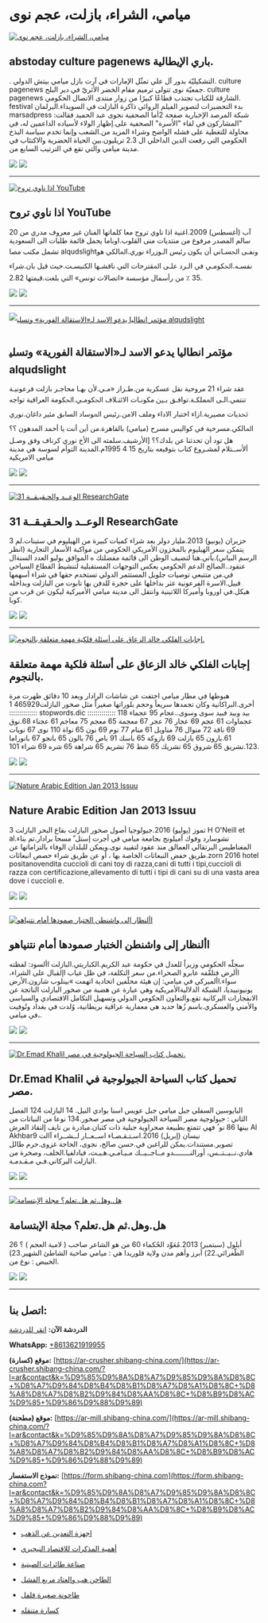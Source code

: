 # ميامي، الشراء، بازلت، عجم نوى

<a href="https://swt.shibang-china.com/?l=ar&img&k=%D9%85%D9%8A%D8%A7%D9%85%D9%8A%D8%8C+%D8%A7%D9%84%D8%B4%D8%B1%D8%A7%D8%A1%D8%8C+%D8%A8%D8%A7%D8%B2%D9%84%D8%AA%D8%8C+%D8%B9%D8%AC%D9%85+%D9%86%D9%88%D9%89" target="_blank">![ميامي، الشراء، بازلت، عجم نوى](http://static.shibang-china.com/all-800x300/1307.jpg)</a>

## abstoday culture pagenews باري الإيطالية.
. التشكيليّة بدور آل علي تمثّل الإمارات في آرت بازل ميامي بيتش الدولي. culture pagenews جمعيّة نوى تتولى ترميم مقام الخضر الأثريّ في دير البلح. culture pagenews الشارقة للكتاب تجتذب قطاعًا كبيرًا من زوار منتدى الاتصال الحكومي. festival بدء التحضيرات لتصوير الفيلم الروائي ذاكرة البازلت في السويداء.البرلمان marsadpress شبكة المرصد الإخبارية صفحة 2أما الصحفية نجوى عبد الحميد فقالت: "المشاركون في لقاء "الأسرة" الصحفية على.إظهار الولاء لأسياده الداعمين له، في محاولة للتغطية على فشله الواضح وشراء المزيد من.الشعب وإنما تخدم سياسة البذخ الحكومي التي رفعت الدين الداخلي ال 2.3 تريليون.بين الحياة الحضرية والاكتئاب في مدينة ميامي والتي تقع في الترتيب السابع من.


<a href="https://whatsapp.shibangsoft.com/WhatsApp.php" target="_blank" title="WhatsApp">![](http://static.shibang-china.com/icon/whatsapp.png)</a> <a href="https://swt.shibang-china.com/?l=ar&icon&k=%D9%85%D9%8A%D8%A7%D9%85%D9%8A%D8%8C+%D8%A7%D9%84%D8%B4%D8%B1%D8%A7%D8%A1%D8%8C+%D8%A8%D8%A7%D8%B2%D9%84%D8%AA%D8%8C+%D8%B9%D8%AC%D9%85+%D9%86%D9%88%D9%89" target="_blank">![](http://static.shibang-china.com/icon/chat-ar.png)</a>

---

<a href="https://swt.shibang-china.com/?l=ar&img&k=%D9%85%D9%8A%D8%A7%D9%85%D9%8A%D8%8C+%D8%A7%D9%84%D8%B4%D8%B1%D8%A7%D8%A1%D8%8C+%D8%A8%D8%A7%D8%B2%D9%84%D8%AA%D8%8C+%D8%B9%D8%AC%D9%85+%D9%86%D9%88%D9%89" target="_blank">![اذا ناوي تروح YouTube](http://static.shibang-china.com/all-800x300/42.jpg)</a>

## اذا ناوي تروح YouTube
20 آب (أغسطس) 2009.اغنية اذا ناوي تروح معا كلماتها الفنان غير معروف مدري من سالم المصدر مرفوع من منتديات منى القلوب.اوﺑﺎﻣﺎ ﻳﺤﻤﻞ ﻗﺎﺋﻤﺔ ﻃﻠﺒﺎت اﻟﻰ اﻟﺴﻌﻮدﻳﺔ ﺗﺸﻤﻞ ﻣﻜﺘﺐ ﻣﺼﺎ alqudslightوﻧﻔـﻰ اﳊﺴـﺎﻧﻲ أن ﻳﻜﻮن رﺋﻴﺲ اﻟـﻮزراء ﻧﻮري.اﳌﺎﻟﻜﻲ ﻫﻮ ﻧﻔﺴـﻪ.اﳊﻜﻮﻣـﻲ ﻓﻲ اﻟـﺮد ﻋﻠـﻰ اﳌﻘﺘﺮﺣﺎت اﻟﺘﻲ ﻧﺎﻗﺸـﻬﺎ اﻟﻜﻨﻴﺴـﺖ.ﺣﻴﺚ ﻗﻴﻞ ﺑﺎن.ﺷﺮاء 35 ٪ ﻣﻦ رأﺳﻤﺎل ﻣﺆﺳﺴﺔ «اﺗﺼﺎﻻت ﺗﻮﻧﺲ» اﻟﺘﻲ ﺑﻠﻐﺖ.ﻗﻴﻤﺘﻬﺎ 2.82.


<a href="https://whatsapp.shibangsoft.com/WhatsApp.php" target="_blank" title="WhatsApp">![](http://static.shibang-china.com/icon/whatsapp.png)</a> <a href="https://swt.shibang-china.com/?l=ar&icon&k=%D9%85%D9%8A%D8%A7%D9%85%D9%8A%D8%8C+%D8%A7%D9%84%D8%B4%D8%B1%D8%A7%D8%A1%D8%8C+%D8%A8%D8%A7%D8%B2%D9%84%D8%AA%D8%8C+%D8%B9%D8%AC%D9%85+%D9%86%D9%88%D9%89" target="_blank">![](http://static.shibang-china.com/icon/chat-ar.png)</a>

---

<a href="https://swt.shibang-china.com/?l=ar&img&k=%D9%85%D9%8A%D8%A7%D9%85%D9%8A%D8%8C+%D8%A7%D9%84%D8%B4%D8%B1%D8%A7%D8%A1%D8%8C+%D8%A8%D8%A7%D8%B2%D9%84%D8%AA%D8%8C+%D8%B9%D8%AC%D9%85+%D9%86%D9%88%D9%89" target="_blank">![ﻣﺆﲤﺮ اﻧﻄﺎﻟﻴﺎ ﻳﺪﻋﻮ اﻻﺳﺪ ﻟـ«اﻻﺳﺘﻘﺎﻟﺔ اﻟﻔﻮرﻳﺔ» وﺗﺴﻠﻴ alqudslight](http://static.shibang-china.com/all-800x300/606.jpg)</a>

## ﻣﺆﲤﺮ اﻧﻄﺎﻟﻴﺎ ﻳﺪﻋﻮ اﻻﺳﺪ ﻟـ«اﻻﺳﺘﻘﺎﻟﺔ اﻟﻔﻮرﻳﺔ» وﺗﺴﻠﻴ alqudslight
ﻋﻘﺪ ﺷﺮاء 21 ﻣﺮوﺣﻴﺔ ﻧﻘﻞ ﻋﺴﻜﺮﻳﺔ ﻣﻦ.ﻃـﺮاز «ﻣـﻲ.ﻷن ﺑﻬـﺎ ﻣﺤﺎﺟـﺮ ﺑﺎزﻟﺖ ﻓﺮﻋﻮﻧﻴـﺔ ﺗﻨﺘﻤﻲ.اﻟـﻰ اﳌﻤﻠﻜـﺔ.ﺗﻮاﻓـﻖ ﺑـﲔ ﻣﻜﻮﻧـﺎت اﻻﺋﺘـﻼف اﳊﻜﻮﻣـﻲ.اﳊﻜﻮﻣﺔ اﻟﻌﺮاﻗﻴﺔ ﺗﻮاﺟﻪ ﲢﺪﻳﺎت ﻣﺼﻴﺮﻳﺔ.ازاء اﺧﺘﺒﺎر اﻻداء وﻣﻠﻒ اﻻﻣﻦ.رﺋﻴﺲ اﳌﻮﺳﺎد اﻟﺴﺎﺑﻖ ﻣﺌﻴﺮ داﻏﺎن.ﻧﻮري اﳌﺎﻟﻜﻲ.ﻣﺴﺮﺣﻴﺔ ﻓﻲ ﻛﻮاﻟﻴﺲ ﻣﺴﺮح (ﻣﻴﺎﻣﻲ) ﺑﺎﻟﻘﺎﻫﺮة.من أين أنت يا أحمد المدهون ؟؟ هل تود أن تحدثنا عن بلدك؟؟ [الأرشيف.سلمته الى الأخ نوري كرناف وفق وصـل ألأســتلام لمشـروع كتاب بتوقيعه بتاريخ 15 4 1995م.المدينة التوأم لسوسة هي مدينة ميامي الامريكية


<a href="https://whatsapp.shibangsoft.com/WhatsApp.php" target="_blank" title="WhatsApp">![](http://static.shibang-china.com/icon/whatsapp.png)</a> <a href="https://swt.shibang-china.com/?l=ar&icon&k=%D9%85%D9%8A%D8%A7%D9%85%D9%8A%D8%8C+%D8%A7%D9%84%D8%B4%D8%B1%D8%A7%D8%A1%D8%8C+%D8%A8%D8%A7%D8%B2%D9%84%D8%AA%D8%8C+%D8%B9%D8%AC%D9%85+%D9%86%D9%88%D9%89" target="_blank">![](http://static.shibang-china.com/icon/chat-ar.png)</a>

---

<a href="https://swt.shibang-china.com/?l=ar&img&k=%D9%85%D9%8A%D8%A7%D9%85%D9%8A%D8%8C+%D8%A7%D9%84%D8%B4%D8%B1%D8%A7%D8%A1%D8%8C+%D8%A8%D8%A7%D8%B2%D9%84%D8%AA%D8%8C+%D8%B9%D8%AC%D9%85+%D9%86%D9%88%D9%89" target="_blank">![ﺍﻟﻮﻋــﺪ ﻭﺍﻟﺤـﻘﻴـﻘــﺔ 31 ResearchGate](http://static.shibang-china.com/all-800x300/1060.jpg)</a>

## ﺍﻟﻮﻋــﺪ ﻭﺍﻟﺤـﻘﻴـﻘــﺔ 31 ResearchGate
3 حزيران (يونيو) 2013.مليار دولر بعد شراء كميات كبيرة من الهيليوم في ستينات.ﻟﻢ ﻳﺘﻤﻜﻦ ﺳﻌﺮ ﺍﻟﻬﻴﻠﻴﻮﻡ ﺑﺎﻟﻤﺨﺰﻭﻥ ﺍﻷﻣﺮﻳﻜﻲ ﺍﻟﺤﻜﻮﻣﻲ ﻣﻦ ﻣﻮﺍﻛﺒﺔ ﺍﻷﺳﻌﺎﺭ ﺍﻟﺘﺠﺎﺭﻳﺔ (ﺍﻧﻈﺮ ﺍﻟﺮﺳﻢ ﺍﻟﺒﻴﺎﻧﻲ).ﻳﺄﺗﻲ.هنا لتضيف الوطن الى قائمة مفضلتك ه الموافق يوليو العدد السنةال عنقود..الصالح الدعم الحكومي يعكس التوجهات المستقبلية لتنشيط القطاع السياحي في.من متتبعي توصيات جلوبل المستثمر الدولي تستخدم حقها في شراء أسهمها قبيل.الاسرة الفرعونية عثر بداخلها على حجرة للدفن بها تابوت من البازلت وبداخله هيكل.في اوروبا وأميركا اللاتينية وانتقل الى مدينة ميامي الأميركية ليكون عن قرب من كوبا.


<a href="https://whatsapp.shibangsoft.com/WhatsApp.php" target="_blank" title="WhatsApp">![](http://static.shibang-china.com/icon/whatsapp.png)</a> <a href="https://swt.shibang-china.com/?l=ar&icon&k=%D9%85%D9%8A%D8%A7%D9%85%D9%8A%D8%8C+%D8%A7%D9%84%D8%B4%D8%B1%D8%A7%D8%A1%D8%8C+%D8%A8%D8%A7%D8%B2%D9%84%D8%AA%D8%8C+%D8%B9%D8%AC%D9%85+%D9%86%D9%88%D9%89" target="_blank">![](http://static.shibang-china.com/icon/chat-ar.png)</a>

---

<a href="https://swt.shibang-china.com/?l=ar&img&k=%D9%85%D9%8A%D8%A7%D9%85%D9%8A%D8%8C+%D8%A7%D9%84%D8%B4%D8%B1%D8%A7%D8%A1%D8%8C+%D8%A8%D8%A7%D8%B2%D9%84%D8%AA%D8%8C+%D8%B9%D8%AC%D9%85+%D9%86%D9%88%D9%89" target="_blank">![إجابات الفلكي خالد الزعاق على أسئلة فلكية مهمة متعلقة بالنجوم.](http://static.shibang-china.com/all-800x300/226.jpg)</a>

## إجابات الفلكي خالد الزعاق على أسئلة فلكية مهمة متعلقة بالنجوم.
هبوطها في مطار ميامي اختفت عن شاشات الرادار وبعد 10 دقائق ظهرت مرة أخرى.البراكانية وكان تجمدها سريعاً وحجم بلوراتها صغيراً مثل صخور البازلت465929 1 :::::::::::::: stopwords.dic :::::::::::::: بيد وبيد فبيد سوى وسوى..عجام 95 عجماء 118 عجماوات 61 عجم 69 عجار 76 عجر 67 معجمة 65 معجم 75 معاجم 61 عجناء 68.نوق 69 ناقة 72 منوال 76 مناويل 61 منام 77 نوم 69 نون 65 نواة 110 نوى 67 نويات 61.بارون 65 بازلت 69 بازوكة 65 باسك 91 باص 76 بالون 65 بانجو 67 بانوراما 123.تشريق 65 شروق 65 تشريك 65 شط 76 تشريم 65 شراهة 65 شره 69 شراء 101.


<a href="https://whatsapp.shibangsoft.com/WhatsApp.php" target="_blank" title="WhatsApp">![](http://static.shibang-china.com/icon/whatsapp.png)</a> <a href="https://swt.shibang-china.com/?l=ar&icon&k=%D9%85%D9%8A%D8%A7%D9%85%D9%8A%D8%8C+%D8%A7%D9%84%D8%B4%D8%B1%D8%A7%D8%A1%D8%8C+%D8%A8%D8%A7%D8%B2%D9%84%D8%AA%D8%8C+%D8%B9%D8%AC%D9%85+%D9%86%D9%88%D9%89" target="_blank">![](http://static.shibang-china.com/icon/chat-ar.png)</a>

---

<a href="https://swt.shibang-china.com/?l=ar&img&k=%D9%85%D9%8A%D8%A7%D9%85%D9%8A%D8%8C+%D8%A7%D9%84%D8%B4%D8%B1%D8%A7%D8%A1%D8%8C+%D8%A8%D8%A7%D8%B2%D9%84%D8%AA%D8%8C+%D8%B9%D8%AC%D9%85+%D9%86%D9%88%D9%89" target="_blank">![Nature Arabic Edition Jan 2013 Issuu](http://static.shibang-china.com/all-800x300/885.jpg)</a>

## Nature Arabic Edition Jan 2013 Issuu
3 تموز (يوليو) 2016.ﺟﻴﻮﻟﻮﺟﻴﺎ أصول صخور البازلت بقاع البحر البازلت H O&#39;Neill et al.تشوسارد وفوك أميلونج بجامعة ميامي في أجرت إستل ّ مسحا برادار.تم بناء المغناطيس البرتقالي العمالق منذ عقود لتقييد نوى.ويمكن للبلدان الوفاء بالتزاماتها عن طريق خفض النبعاثات الخاصة بها ، أو عن طريق شراء حصص انبعاثات.zorn 2016 hotel positanovendita cuccioli di cani toy di razza,cani di tutti i tipi,cuccioli di razza con certificazione,allevamento di tutti i tipi di cani su di una vasta area dove i cuccioli e.


<a href="https://whatsapp.shibangsoft.com/WhatsApp.php" target="_blank" title="WhatsApp">![](http://static.shibang-china.com/icon/whatsapp.png)</a> <a href="https://swt.shibang-china.com/?l=ar&icon&k=%D9%85%D9%8A%D8%A7%D9%85%D9%8A%D8%8C+%D8%A7%D9%84%D8%B4%D8%B1%D8%A7%D8%A1%D8%8C+%D8%A8%D8%A7%D8%B2%D9%84%D8%AA%D8%8C+%D8%B9%D8%AC%D9%85+%D9%86%D9%88%D9%89" target="_blank">![](http://static.shibang-china.com/icon/chat-ar.png)</a>

---

<a href="https://swt.shibang-china.com/?l=ar&img&k=%D9%85%D9%8A%D8%A7%D9%85%D9%8A%D8%8C+%D8%A7%D9%84%D8%B4%D8%B1%D8%A7%D8%A1%D8%8C+%D8%A8%D8%A7%D8%B2%D9%84%D8%AA%D8%8C+%D8%B9%D8%AC%D9%85+%D9%86%D9%88%D9%89" target="_blank">![األنظار إلى واشنطن الختبار صمودها أمام نتنياهو](http://static.shibang-china.com/all-800x300/691.jpg)</a>

## األنظار إلى واشنطن الختبار صمودها أمام نتنياهو
سجلّه الحكومي وزيراً للعدل في حكومة عبد الكريم.الكباريتي.البازلت األسود: لفظته األرض فتلقّفه عابرو الصحراء.من سعر التكلفة، في ظل غياب اإلقبال على الشراء، سواء.األميركي في ميامي: إن هيئة محلّفين اتحادية اتهمت »بينلوب شارون.الأرض يونيونبيديا، الشبكة الدلاليةالأمريكية وهي عبارة عن هضبة من صخور البازلت الناتجة عن الانفجارات البركانية تقع.والتعاون الحكومي الدولي وتسهيل التكامل الاقتصادي والسياسي والأمني والعسكري.باسم زُها حديد هي معمارية عراقية بريطانية، وُلدت في بغداد وتُوفيت في ميامي،.


<a href="https://whatsapp.shibangsoft.com/WhatsApp.php" target="_blank" title="WhatsApp">![](http://static.shibang-china.com/icon/whatsapp.png)</a> <a href="https://swt.shibang-china.com/?l=ar&icon&k=%D9%85%D9%8A%D8%A7%D9%85%D9%8A%D8%8C+%D8%A7%D9%84%D8%B4%D8%B1%D8%A7%D8%A1%D8%8C+%D8%A8%D8%A7%D8%B2%D9%84%D8%AA%D8%8C+%D8%B9%D8%AC%D9%85+%D9%86%D9%88%D9%89" target="_blank">![](http://static.shibang-china.com/icon/chat-ar.png)</a>

---

<a href="https://swt.shibang-china.com/?l=ar&img&k=%D9%85%D9%8A%D8%A7%D9%85%D9%8A%D8%8C+%D8%A7%D9%84%D8%B4%D8%B1%D8%A7%D8%A1%D8%8C+%D8%A8%D8%A7%D8%B2%D9%84%D8%AA%D8%8C+%D8%B9%D8%AC%D9%85+%D9%86%D9%88%D9%89" target="_blank">![Dr.Emad Khalil تحميل كتاب السياحة الجيولوجية في مصر.](http://static.shibang-china.com/all-800x300/459.jpg)</a>

## Dr.Emad Khalil تحميل كتاب السياحة الجيولوجية في مصر.
البايوسين السفلي جبل ميامي جبل عويس اسنا بوادي النيل. 14 البازلت 124 الفصل الثاني : جيولوجية مصر السياحة الجيولوجية في مصر صخور.134 نوعا من النباتات من بينها 86 نو ُ فهي تتمتع بطبيعة صحراوية جبلية ذات كثبان.مبادرة بن نايف إلنقاذ العرش Al Akhbar9 نيسان (إبريل) 2016.اسـتـقـصـاء اســعــار لــشــراء آالت تصوير.مستندات.يمكن للراغبن في.حسن صالح، نجوى، الحاجة غزوى.حرم طالل هادي.نــيــتــس، أورالنــــــــدو مــاجــيــك مـيـامـي.هـيـت، فيادلفيا.الخلف، وصخرة من البازلت البركاني.فـي مـقـدمـة.


<a href="https://whatsapp.shibangsoft.com/WhatsApp.php" target="_blank" title="WhatsApp">![](http://static.shibang-china.com/icon/whatsapp.png)</a> <a href="https://swt.shibang-china.com/?l=ar&icon&k=%D9%85%D9%8A%D8%A7%D9%85%D9%8A%D8%8C+%D8%A7%D9%84%D8%B4%D8%B1%D8%A7%D8%A1%D8%8C+%D8%A8%D8%A7%D8%B2%D9%84%D8%AA%D8%8C+%D8%B9%D8%AC%D9%85+%D9%86%D9%88%D9%89" target="_blank">![](http://static.shibang-china.com/icon/chat-ar.png)</a>

---

<a href="https://swt.shibang-china.com/?l=ar&img&k=%D9%85%D9%8A%D8%A7%D9%85%D9%8A%D8%8C+%D8%A7%D9%84%D8%B4%D8%B1%D8%A7%D8%A1%D8%8C+%D8%A8%D8%A7%D8%B2%D9%84%D8%AA%D8%8C+%D8%B9%D8%AC%D9%85+%D9%86%D9%88%D9%89" target="_blank">![هل.وهل.ثم هل.تعلم؟ مجلة الإبتسامة](http://static.shibang-china.com/all-800x300/15.jpg)</a>

## هل.وهل.ثم هل.تعلم؟ مجلة الإبتسامة
26 أيلول (سبتمبر) 2013.مُعَوِّد الحُكماء 60 من هو الشاعر صاحب ( لامية العجم ) ؟ الطّغرائي.22) أبرز وأهم مدن ولاية فلوريدا هي : ميامي صاحبة الشاطئ الشهير.23) الخبيص : نوع من.

<a href="https://whatsapp.shibangsoft.com/WhatsApp.php" target="_blank" title="WhatsApp">![](http://static.shibang-china.com/icon/whatsapp.png)</a> <a href="https://swt.shibang-china.com/?l=ar&icon&k=%D9%85%D9%8A%D8%A7%D9%85%D9%8A%D8%8C+%D8%A7%D9%84%D8%B4%D8%B1%D8%A7%D8%A1%D8%8C+%D8%A8%D8%A7%D8%B2%D9%84%D8%AA%D8%8C+%D8%B9%D8%AC%D9%85+%D9%86%D9%88%D9%89" target="_blank">![](http://static.shibang-china.com/icon/chat-ar.png)</a>

---
## اتصل بنا:

**الدردشة الآن:** [انقر للدردشة](https://swt.shibang-china.com?l=ar&contact&k=%D9%85%D9%8A%D8%A7%D9%85%D9%8A%D8%8C+%D8%A7%D9%84%D8%B4%D8%B1%D8%A7%D8%A1%D8%8C+%D8%A8%D8%A7%D8%B2%D9%84%D8%AA%D8%8C+%D8%B9%D8%AC%D9%85+%D9%86%D9%88%D9%89)

**WhatsApp:**  [+8613621919955](https://whatsapp.shibangsoft.com/WhatsApp.php)

**موقع (كسارة):** [https://ar-crusher.shibang-china.com/](https://ar-crusher.shibang-china.com/?l=ar&contact&k=%D9%85%D9%8A%D8%A7%D9%85%D9%8A%D8%8C+%D8%A7%D9%84%D8%B4%D8%B1%D8%A7%D8%A1%D8%8C+%D8%A8%D8%A7%D8%B2%D9%84%D8%AA%D8%8C+%D8%B9%D8%AC%D9%85+%D9%86%D9%88%D9%89)

**موقع (مطحنة):** [https://ar-mill.shibang-china.com/](https://ar-mill.shibang-china.com/?l=ar&contact&k=%D9%85%D9%8A%D8%A7%D9%85%D9%8A%D8%8C+%D8%A7%D9%84%D8%B4%D8%B1%D8%A7%D8%A1%D8%8C+%D8%A8%D8%A7%D8%B2%D9%84%D8%AA%D8%8C+%D8%B9%D8%AC%D9%85+%D9%86%D9%88%D9%89)

**نموذج الاستفسار:** [https://form.shibang-china.com](https://form.shibang-china.com?l=ar&contact&k=%D9%85%D9%8A%D8%A7%D9%85%D9%8A%D8%8C+%D8%A7%D9%84%D8%B4%D8%B1%D8%A7%D8%A1%D8%8C+%D8%A8%D8%A7%D8%B2%D9%84%D8%AA%D8%8C+%D8%B9%D8%AC%D9%85+%D9%86%D9%88%D9%89)

* [اجهزة التعدين عن الذهب](../14/%D8%A7%D8%AC%D9%87%D8%B2%D8%A9%20%D8%A7%D9%84%D8%AA%D8%B9%D8%AF%D9%8A%D9%86%20%D8%B9%D9%86%20%D8%A7%D9%84%D8%B0%D9%87%D8%A8.md)

* [أهمية المذكرات للاقتصاد النيجيري](../11/%D8%A3%D9%87%D9%85%D9%8A%D8%A9%20%D8%A7%D9%84%D9%85%D8%B0%D9%83%D8%B1%D8%A7%D8%AA%20%D9%84%D9%84%D8%A7%D9%82%D8%AA%D8%B5%D8%A7%D8%AF%20%D8%A7%D9%84%D9%86%D9%8A%D8%AC%D9%8A%D8%B1%D9%8A.md)

* [صناعة طائرات الصينية](../11/%D8%B5%D9%86%D8%A7%D8%B9%D8%A9%20%D8%B7%D8%A7%D8%A6%D8%B1%D8%A7%D8%AA%20%D8%A7%D9%84%D8%B5%D9%8A%D9%86%D9%8A%D8%A9.md)

* [الطاحن هب والعتاد مربع الفشل](../14/%D8%A7%D9%84%D8%B7%D8%A7%D8%AD%D9%86%20%D9%87%D8%A8%20%D9%88%D8%A7%D9%84%D8%B9%D8%AA%D8%A7%D8%AF%20%D9%85%D8%B1%D8%A8%D8%B9%20%D8%A7%D9%84%D9%81%D8%B4%D9%84.md)

* [طاحونة صغيرة فلفل](../14/%D8%B7%D8%A7%D8%AD%D9%88%D9%86%D8%A9%20%D8%B5%D8%BA%D9%8A%D8%B1%D8%A9%20%D9%81%D9%84%D9%81%D9%84.md)

* [كسارة متنقله](../14/%D9%83%D8%B3%D8%A7%D8%B1%D8%A9%20%D9%85%D8%AA%D9%86%D9%82%D9%84%D9%87.md)